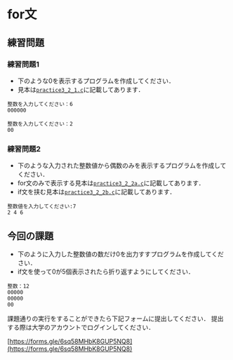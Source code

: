 # for文

## 練習問題

### 練習問題1

* 下のような0を表示するプログラムを作成してください．
* 見本は[`practice3_2_1.c`](practice3_2_1.c)に記載してあります．

```shell
整数を入力してください：6
000000
```

```shell
整数を入力してください：2
00
```

### 練習問題2

* 下のような入力された整数値から偶数のみを表示するプログラムを作成してください．
* for文のみで表示する見本は[`practice3_2_2a.c`](practice3_2_2a.c)に記載してあります．
* if文を挟む見本は[`practice3_2_2b.c`](practice3_2_2b.c)に記載してあります．

```shell
整数値を入力してください:7
2 4 6
```

## 今回の課題

* 下のように入力した整数値の数だけ0を出力すすプログラムを作成してください．
* if文を使って0が5個表示されたら折り返すようにしてください．

```shell
整数：12
00000
00000
00
```

課題通りの実行をすることができたら下記フォームに提出してください．
提出する際は大学のアカウントでログインしてください．

[https://forms.gle/6sq58MHbK8GUP5NQ8](https://forms.gle/6sq58MHbK8GUP5NQ8)
